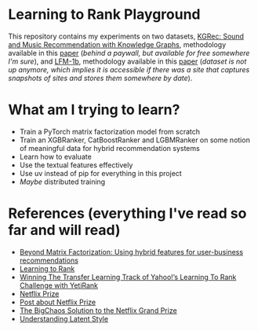 # Learning to Rank Playground
This repository contains my experiments on two datasets, [KGRec: Sound and Music Recommendation with Knowledge Graphs](https://www.upf.edu/web/mtg/kgrec), methodology available in this [paper](https://dl.acm.org/doi/10.1145/2926718) (_behind a paywall, but available for free somewhere I'm sure_), and [LFM-1b](http://www.cp.jku.at/datasets/LFM-1b/), methodology available in this [paper](http://www.cp.jku.at/people/schedl/Research/Publications/pdf/schedl_icmr_2016.pdf) (_dataset is not up anymore, which implies it is accessible if there was a site that captures snapshots of sites and stores them somewhere by date_).

# What am I trying to learn?
- Train a PyTorch matrix factorization model from scratch
- Train an XGBRanker, CatBoostRanker and LGBMRanker on some notion of meaningful data for hybrid recommendation systems
- Learn how to evaluate
- Use the textual features effectively
- Use uv instead of pip for everything in this project
- _Maybe_ distributed training

# References (everything I've read so far and will read)
- [Beyond Matrix Factorization: Using hybrid features for user-business recommendations](https://engineeringblog.yelp.com/2022/04/beyond-matrix-factorization-using-hybrid-features-for-user-business-recommendations.html)
- [Learning to Rank](https://xgboost.readthedocs.io/en/stable/tutorials/learning_to_rank.html)
- [Winning The Transfer Learning Track of Yahoo!’s Learning To Rank Challenge with YetiRank](https://proceedings.mlr.press/v14/gulin11a/gulin11a.pdf)
- [Netflix Prize](https://en.wikipedia.org/wiki/Netflix_Prize)
- [Post about Netflix Prize](https://www.linkedin.com/feed/update/urn:li:activity:7187067122504687616/)
- [The BigChaos Solution to the Netflix Grand Prize](https://www.asc.ohio-state.edu/statistics/statgen/joul_aut2009/BigChaos.pdf)
- [Understanding Latent Style](https://multithreaded.stitchfix.com/blog/2018/06/28/latent-style/)

